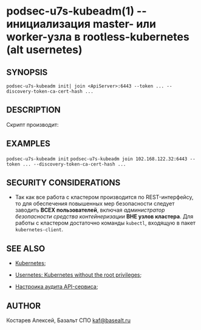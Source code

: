 podsec-u7s-kubeadm(1) -- инициализация master- или worker-узла в rootless-kubernetes (alt usernetes)
================================

## SYNOPSIS

`podsec-u7s-kubeadm init| join <ApiServer>:6443 --token ... --discovery-token-ca-cert-hash ...`

## DESCRIPTION

Скрипт производит:


## EXAMPLES

`podsec-u7s-kubeadm init`
`podsec-u7s-kubeadm join 102.168.122.32:6443 --token ... --discovery-token-ca-cert-hash ...`

## SECURITY CONSIDERATIONS


- Так как все работа с кластером производится по REST-интерфейсу, то для обеспечения повышенных мер безопасности следует заводить **ВСЕХ пользователей**, включая *администратор безопасности средства контейнеризации* **ВНЕ узлов кластера**. Для работы с кластером достаточно команды `kubectl`, входящую в пакет `kubernetes-client`.

## SEE ALSO

- [Kubernetes](https://www.altlinux.org/Kubernetes);

- [Usernetes: Kubernetes without the root privileges](https://github.com/rootless-containers/usernetes);

- [Настроика аудита API-сервиса](https://github.com/alt-cloud/podsec/blob/master/k8s/RBAC/addUser/clusterroleBinding.md);

## AUTHOR

Костарев Алексей, Базальт СПО
kaf@basealt.ru

